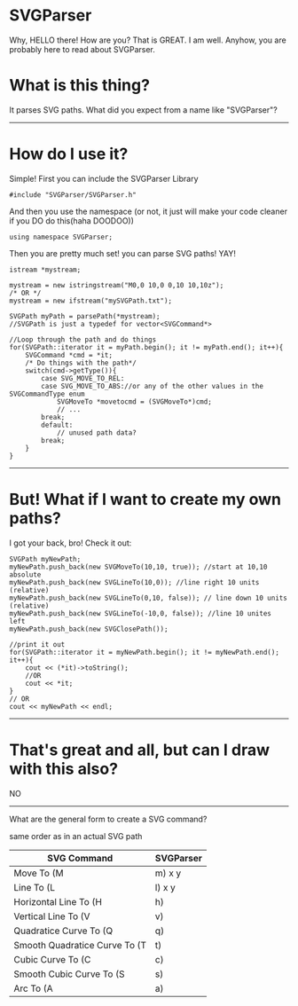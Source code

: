 SVGParser
=========

Why, HELLO there! How are you? That is GREAT. I am well. Anyhow, you are probably here to read about SVGParser. 

What is this thing?
===================

It parses SVG paths. What did you expect from a name like "SVGParser"?

---

How do I use it?
================
Simple! First you can include the SVGParser Library

    #include "SVGParser/SVGParser.h"

And then you use the namespace (or not, it just will make your code cleaner if you DO do this(haha DOODOO))
    
    using namespace SVGParser;

Then you are pretty much set! you can parse SVG paths! YAY! 

    istream *mystream;

    mystream = new istringstream("M0,0 10,0 0,10 10,10z");
    /* OR */
    mystream = new ifstream("mySVGPath.txt");
    
    SVGPath myPath = parsePath(*mystream);
    //SVGPath is just a typedef for vector<SVGCommand*>
    
    //Loop through the path and do things
    for(SVGPath::iterator it = myPath.begin(); it != myPath.end(); it++){
        SVGCommand *cmd = *it;
        /* Do things with the path*/
        switch(cmd->getType()){
            case SVG_MOVE_TO_REL:
            case SVG_MOVE_TO_ABS://or any of the other values in the SVGCommandType enum
                SVGMoveTo *movetocmd = (SVGMoveTo*)cmd;
                // ...
            break;
            default:
                // unused path data?
            break;
        }
    }

---
But! What if I want to create my own paths?
===========================================
I got your back, bro! Check it out:


    SVGPath myNewPath;
    myNewPath.push_back(new SVGMoveTo(10,10, true)); //start at 10,10 absolute
    myNewPath.push_back(new SVGLineTo(10,0)); //line right 10 units (relative)
    myNewPath.push_back(new SVGLineTo(0,10, false)); // line down 10 units (relative)
    myNewPath.push_back(new SVGLineTo(-10,0, false)); //line 10 unites left
    myNewPath.push_back(new SVGClosePath());
    
    //print it out
    for(SVGPath::iterator it = myNewPath.begin(); it != myNewPath.end(); it++){
        cout << (*it)->toString();
        //OR
        cout << *it;
    }
    // OR 
    cout << myNewPath << endl;

---
That's great and all, but can I draw with this also?
====================================================
NO

---

What are the general form to create a SVG command?

same order as in an actual SVG path

| SVG Command | SVGParser |
|---|---|
| Move To (M|m) x y | SVGMoveTo(x, y[, isAbsolute=false]); |
| Line To (L|l) x y| SVGLineTo(x, y[, isAbsolute=false]); |
| Horizontal Line To (H|h) | SVGHLineTo(x[, isAbsolute=false]); |
| Vertical Line To (V|v) | SVGVLineTo(y[, isAbsolute=false]); |
| Quadratice Curve To (Q|q) | SVGQuadraticCurveTo(cp1x, cp1y, x, y[, isAbsolute=false]); |
| Smooth Quadratice Curve To (T|t) | SVGSmoothQuadraticCurveTo(x, y[, isAbsolute=false]); |
| Cubic Curve To (C|c) | SVGCubicCurveTo(cp1x, cp1y, cp2x, cp2y, x, y[, isAbsolute=false]); |
| Smooth Cubic Curve To (S|s) | SVGSmoothCubicCurveTo(cp1x, cp1y, x, y[, isAbsolute=false]); |
| Arc To (A|a) | SVGArcTo(rx, ry, xrot, largeArc, sweep, x, y[, isAbsolute=false]); |
